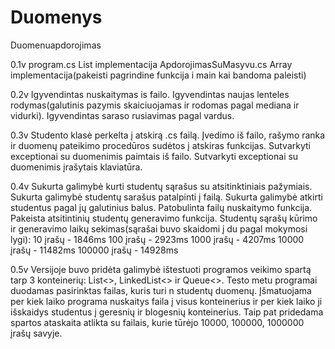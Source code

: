 # Duomenys
Duomenuapdorojimas


0.1v
program.cs List implementacija
ApdorojimasSuMasyvu.cs Array implementacija(pakeisti pagrindine funkcija i main kai bandoma paleisti)

0.2v
Igyvendintas nuskaitymas is failo.
Igyvendintas naujas lenteles rodymas(galutinis pazymis skaiciuojamas ir rodomas pagal mediana ir vidurki).
Igyvendintas saraso rusiavimas pagal vardus.

0.3v
Studento klasė perkelta į atskirą .cs failą.
Įvedimo iš failo, rašymo ranka ir duomenų pateikimo procedūros sudėtos į atskiras funkcijas.
Sutvarkyti exceptionai su duomenimis paimtais iš failo.
Sutvarkyti exceptionai su duomenimis įrašytais klaviatūra.

0.4v
Sukurta galimybė kurti studentų sąrašus su atsitinktiniais pažymiais.
Sukurta galimybė studentų sarašus patalpinti į failą.
Sukurta galimybė atkirti studentus pagal jų galutinius balus.
Patobulinta failų nuskaitymo funkcija.
Pakeista atsitintinių studentų generavimo funkcija.
Studentų sąrašų kūrimo ir generavimo laikų sekimas(sąrašai buvo skaidomi į du pagal mokymosi lygi):
10 įrašų - 1846ms
100 įrašų - 2923ms
1000 įrašų - 4207ms
10000 įrašų - 11482ms
100000 įrašų - 14928ms

0.5v
Versijoje buvo pridėta galimybė ištestuoti programos veikimo spartą tarp 3 konteinerių: List<>, LinkedList<> ir Queue<>. Testo metu programai duodamas pasirinktas failas, kuris turi n studentų duomenų. Įšmatuojama per kiek laiko programa nuskaitys faila į visus konteinerius ir per kiek laiko ji išskaidys studentus į geresnių ir blogesnių konteinerius. Taip pat pridedama spartos ataskaita atlikta su failais, kurie tūrėjo 10000, 100000, 1000000 įrašų savyje.

